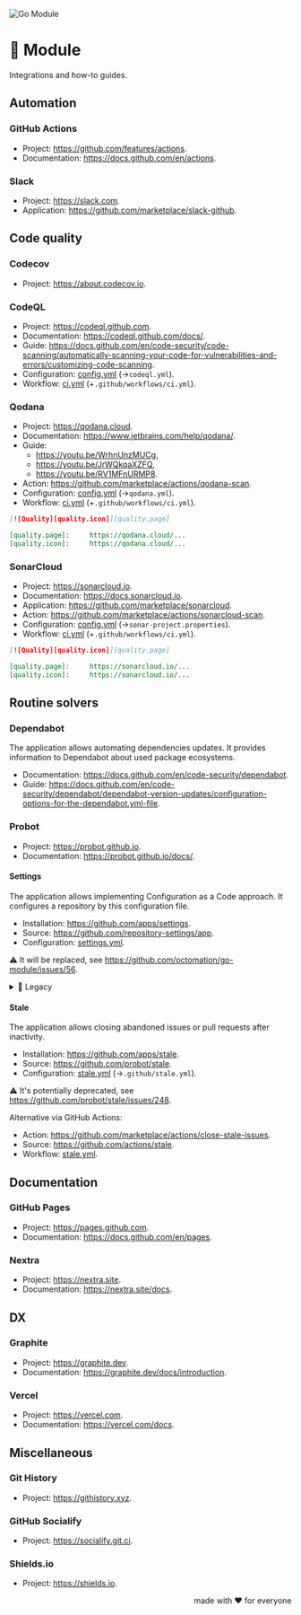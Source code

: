 ![Go Module][social.image]

# 🧩 Module

Integrations and how-to guides.

## Automation

### GitHub Actions

- Project: https://github.com/features/actions.
- Documentation: https://docs.github.com/en/actions.

### Slack

- Project: https://slack.com.
- Application: https://github.com/marketplace/slack-github.

## Code quality

### Codecov

- Project: https://about.codecov.io.

### CodeQL

- Project: https://codeql.github.com.
- Documentation: https://codeql.github.com/docs/.
- Guide: https://docs.github.com/en/code-security/code-scanning/automatically-scanning-your-code-for-vulnerabilities-and-errors/customizing-code-scanning.
- Configuration: [config.yml](codeql/config.yml) (→`codeql.yml`).
- Workflow: [ci.yml](codeql/ci.yml) (+`.github/workflows/ci.yml`).

### Qodana

- Project: https://qodana.cloud.
- Documentation: https://www.jetbrains.com/help/qodana/.
- Guide:
  - https://youtu.be/WrhnUnzMUCg,
  - https://youtu.be/JrWQkqaXZFQ,
  - https://youtu.be/RV1MFnURMP8.
- Action: https://github.com/marketplace/actions/qodana-scan.
- Configuration: [config.yml](qodana/config.yml) (→`qodana.yml`).
- Workflow: [ci.yml](qodana/ci.yml) (+`.github/workflows/ci.yml`).

```markdown
[![Quality][quality.icon]][quality.page]

[quality.page]:     https://qodana.cloud/...
[quality.icon]:     https://qodana.cloud/...
```

### SonarCloud

- Project: https://sonarcloud.io.
- Documentation: https://docs.sonarcloud.io.
- Application: https://github.com/marketplace/sonarcloud.
- Action: https://github.com/marketplace/actions/sonarcloud-scan.
- Configuration: [config.yml](sonar/config.properties) (→`sonar-project.properties`).
- Workflow: [ci.yml](sonar/ci.yml) (+`.github/workflows/ci.yml`).

```markdown
[![Quality][quality.icon]][quality.page]

[quality.page]:     https://sonarcloud.io/...
[quality.icon]:     https://sonarcloud.io/...
```

## Routine solvers

### Dependabot

The application allows automating dependencies updates.
It provides information to Dependabot about used package ecosystems.

- Documentation: https://docs.github.com/en/code-security/dependabot.
- Guide: https://docs.github.com/en/code-security/dependabot/dependabot-version-updates/configuration-options-for-the-dependabot.yml-file.

### Probot

- Project: https://probot.github.io.
- Documentation: https://probot.github.io/docs/.

#### Settings

The application allows implementing Configuration as a Code approach.
It configures a repository by this configuration file.

- Installation: https://github.com/apps/settings.
- Source: https://github.com/repository-settings/app.
- Configuration: [settings.yml](../settings.yml).

⚠️ It will be replaced, see https://github.com/octomation/go-module/issues/56.

<details>
  <summary>📜 Legacy</summary>

We recommend using it together with organization-level settings. Our recommendations are:

- Configure defaults: https://github.com/organizations/octomation/settings/repository-defaults
  - Repository default branch: main
  - Commit signoff: All repositories
  - Repository labels: none

- Configure team discussions: https://github.com/organizations/octomation/settings/teams
  - Enable team discussions for this organization: true

- Configure discussions: https://github.com/organizations/octomation/settings/discussions
  - Enable discussions for this organization: true
  - Host: .github

- Configure projects: https://github.com/organizations/octomation/settings/projects
  - Enable projects for the organization: true
  - Enable projects for all repositories: true
  - Allow members to change project visibilities for this organization: true

- Configure authentication security
  - Require two-factor authentication for everyone in this organization: true

- Configure code security and analysis
  - Dependency graph, Automatically enable for new private repositories: true
  - Dependabot alerts, Automatically enable for new repositories: true
  - Dependabot security updates, Automatically enable for new repositories: true

- Configure third-party application access policy
  - Policy: Access restricted
</details>

#### Stale

The application allows closing abandoned issues or pull requests after inactivity.

- Installation: https://github.com/apps/stale.
- Source: https://github.com/probot/stale.
- Configuration: [stale.yml](stale/stale.yml) (→`.github/stale.yml`).

⚠️ It's potentially deprecated, see https://github.com/probot/stale/issues/248.

Alternative via GitHub Actions:

- Action: https://github.com/marketplace/actions/close-stale-issues.
- Source: https://github.com/actions/stale.
- Workflow: [stale.yml](../workflows/stale.yml).

## Documentation

### GitHub Pages

- Project: https://pages.github.com.
- Documentation: https://docs.github.com/en/pages.

### Nextra

- Project: https://nextra.site.
- Documentation: https://nextra.site/docs.

## DX

### Graphite

- Project: https://graphite.dev.
- Documentation: https://graphite.dev/docs/introduction.

### Vercel

- Project: https://vercel.com.
- Documentation: https://vercel.com/docs.

## Miscellaneous

### Git History

- Project: https://githistory.xyz.

### GitHub Socialify

- Project: https://socialify.git.ci.

### Shields.io

- Project: https://shields.io.

<p align="right">made with ❤️ for everyone</p>

[social.image]:     https://socialify.git.ci/octomation/go-module/image?description=1&font=Raleway&language=1&name=1&owner=1&pattern=Circuit%20Board&theme=Light
